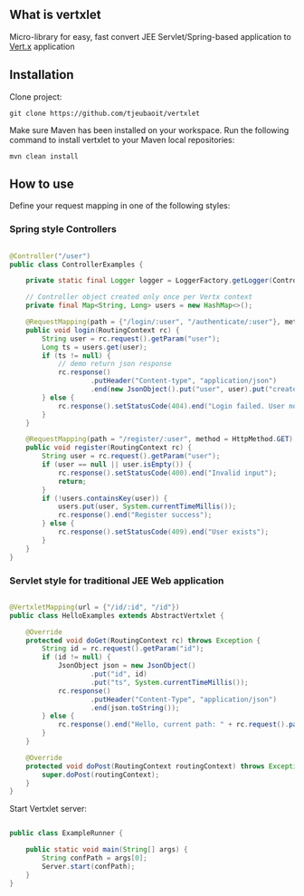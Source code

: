 ## What is vertxlet

Micro-library for easy, fast convert JEE Servlet/Spring-based application to [Vert.x](https://vertx.io) application

## Installation

Clone project:

`git clone https://github.com/tjeubaoit/vertxlet`

Make sure Maven has been installed on your workspace. Run the following command to install vertxlet to your Maven local repositories:

`mvn clean install`

## How to use

Define your request mapping in one of the following styles:

### Spring style Controllers

```java

@Controller("/user")
public class ControllerExamples {

    private static final Logger logger = LoggerFactory.getLogger(ControllerExamples.class);

    // Controller object created only once per Vertx context
    private final Map<String, Long> users = new HashMap<>();

    @RequestMapping(path = {"/login/:user", "/authenticate/:user"}, method = HttpMethod.GET)
    public void login(RoutingContext rc) {
        String user = rc.request().getParam("user");
        Long ts = users.get(user);
        if (ts != null) {
            // demo return json response
            rc.response()
                    .putHeader("Content-type", "application/json")
                    .end(new JsonObject().put("user", user).put("created_at", ts).toString());
        } else {
            rc.response().setStatusCode(404).end("Login failed. User not found");
        }
    }

    @RequestMapping(path = "/register/:user", method = HttpMethod.GET)
    public void register(RoutingContext rc) {
        String user = rc.request().getParam("user");
        if (user == null || user.isEmpty()) {
            rc.response().setStatusCode(400).end("Invalid input");
            return;
        }
        if (!users.containsKey(user)) {
            users.put(user, System.currentTimeMillis());
            rc.response().end("Register success");
        } else {
            rc.response().setStatusCode(409).end("User exists");
        }
    }
}


```

### Servlet style for traditional JEE Web application

```java

@VertxletMapping(url = {"/id/:id", "/id"})
public class HelloExamples extends AbstractVertxlet {

    @Override
    protected void doGet(RoutingContext rc) throws Exception {
        String id = rc.request().getParam("id");
        if (id != null) {
            JsonObject json = new JsonObject()
                    .put("id", id)
                    .put("ts", System.currentTimeMillis());
            rc.response()
                    .putHeader("Content-Type", "application/json")
                    .end(json.toString());
        } else {
            rc.response().end("Hello, current path: " + rc.request().path());
        }
    }

    @Override
    protected void doPost(RoutingContext routingContext) throws Exception {
        super.doPost(routingContext);
    }
}

```

Start Vertxlet server:

```java

public class ExampleRunner {

    public static void main(String[] args) {
        String confPath = args[0];
        Server.start(confPath);
    }
}

```